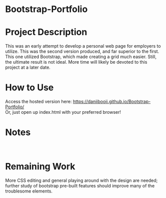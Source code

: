 # Bootstrap-Portfolio

# Project Description
This was an early attempt to develop a personal web page for employers to utilize. This was the second version produced, and far superior to the first. This one utilized Bootstrap, which made creating a grid much easier. Still, the ultimate result is not ideal. More time will likely be devoted to this project at a later date.

# How to Use
Access the hosted version here: https://daniibooii.github.io/Bootstrap-Portfolio/<br>
Or, just open up index.html with your preferred browser!<br>

# Notes
<br>

# Remaining Work
More CSS editing and general playing around with the design are needed;<br>
further study of bootstrap pre-built features should improve many of the troublesome elements.<br>

